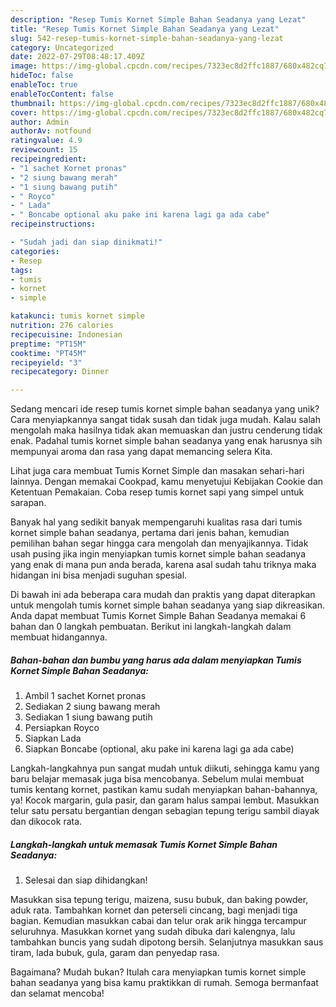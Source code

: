 ```yaml
---
description: "Resep Tumis Kornet Simple Bahan Seadanya yang Lezat"
title: "Resep Tumis Kornet Simple Bahan Seadanya yang Lezat"
slug: 542-resep-tumis-kornet-simple-bahan-seadanya-yang-lezat
category: Uncategorized
date: 2022-07-29T08:48:17.409Z
image: https://img-global.cpcdn.com/recipes/7323ec8d2ffc1887/680x482cq70/tumis-kornet-simple-bahan-seadanya-foto-resep-utama.jpg
hideToc: false
enableToc: true
enableTocContent: false
thumbnail: https://img-global.cpcdn.com/recipes/7323ec8d2ffc1887/680x482cq70/tumis-kornet-simple-bahan-seadanya-foto-resep-utama.jpg
cover: https://img-global.cpcdn.com/recipes/7323ec8d2ffc1887/680x482cq70/tumis-kornet-simple-bahan-seadanya-foto-resep-utama.jpg
author: Admin
authorAv: notfound
ratingvalue: 4.9
reviewcount: 15
recipeingredient:
- "1 sachet Kornet pronas"
- "2 siung bawang merah"
- "1 siung bawang putih"
- " Royco"
- " Lada"
- " Boncabe optional aku pake ini karena lagi ga ada cabe"
recipeinstructions:

- "Sudah jadi dan siap dinikmati!"
categories:
- Resep
tags:
- tumis
- kornet
- simple

katakunci: tumis kornet simple 
nutrition: 276 calories
recipecuisine: Indonesian
preptime: "PT15M"
cooktime: "PT45M"
recipeyield: "3"
recipecategory: Dinner

---
```





Sedang mencari ide resep tumis kornet simple bahan seadanya yang unik? Cara menyiapkannya sangat tidak susah dan tidak juga mudah. Kalau salah mengolah maka hasilnya tidak akan memuaskan dan justru cenderung tidak enak. Padahal tumis kornet simple bahan seadanya yang enak harusnya sih mempunyai aroma dan rasa yang dapat memancing selera Kita.





Lihat juga cara membuat Tumis Kornet Simple dan masakan sehari-hari lainnya. Dengan memakai Cookpad, kamu menyetujui Kebijakan Cookie dan Ketentuan Pemakaian. Coba resep tumis kornet sapi yang simpel untuk sarapan.

Banyak hal yang sedikit banyak mempengaruhi kualitas rasa dari tumis kornet simple bahan seadanya, pertama dari jenis bahan, kemudian pemilihan bahan segar hingga cara mengolah dan menyajikannya. Tidak usah pusing jika ingin menyiapkan tumis kornet simple bahan seadanya yang enak di mana pun anda berada, karena asal sudah tahu triknya maka hidangan ini bisa menjadi suguhan spesial.






Di bawah ini ada beberapa cara mudah dan praktis yang dapat diterapkan untuk mengolah tumis kornet simple bahan seadanya yang siap dikreasikan. Anda dapat membuat Tumis Kornet Simple Bahan Seadanya memakai 6 bahan dan 0 langkah pembuatan. Berikut ini langkah-langkah dalam membuat hidangannya.

<!--inarticleads1-->

##### Bahan-bahan dan bumbu yang harus ada dalam menyiapkan Tumis Kornet Simple Bahan Seadanya:

1. Ambil 1 sachet Kornet pronas
1. Sediakan 2 siung bawang merah
1. Sediakan 1 siung bawang putih
1. Persiapkan  Royco
1. Siapkan  Lada
1. Siapkan  Boncabe (optional, aku pake ini karena lagi ga ada cabe)


Langkah-langkahnya pun sangat mudah untuk diikuti, sehingga kamu yang baru belajar memasak juga bisa mencobanya. Sebelum mulai membuat tumis kentang kornet, pastikan kamu sudah menyiapkan bahan-bahannya, ya! Kocok margarin, gula pasir, dan garam halus sampai lembut. Masukkan telur satu persatu bergantian dengan sebagian tepung terigu sambil diayak dan dikocok rata. 

<!--inarticleads2-->

##### Langkah-langkah untuk memasak Tumis Kornet Simple Bahan Seadanya:


1. Selesai dan siap dihidangkan!

Masukkan sisa tepung terigu, maizena, susu bubuk, dan baking powder, aduk rata. Tambahkan kornet dan peterseli cincang, bagi menjadi tiga bagian. Kemudian masukkan cabai dan telur orak arik hingga tercampur seluruhnya. Masukkan kornet yang sudah dibuka dari kalengnya, lalu tambahkan buncis yang sudah dipotong bersih. Selanjutnya masukkan saus tiram, lada bubuk, gula, garam dan penyedap rasa. 

Bagaimana? Mudah bukan? Itulah cara menyiapkan tumis kornet simple bahan seadanya yang bisa kamu praktikkan di rumah. Semoga bermanfaat dan selamat mencoba!
